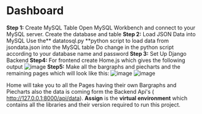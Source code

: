# Dashboard
**Step 1:** Create MySQL Table
Open MySQL Workbench and connect to your MySQL server.
Create the database and table 
**Step 2:** Load JSON Data into MySQL
Use the** datatosql.py **python script to load data from jsondata.json into the MySQL table
Do change in the python script according to your database name and password
**Step 3:** Set Up Django Backend
**Step4:** For frontend create Home.js which gives the following output
![image](https://github.com/Ayush-1205/Dashboard/assets/101936254/87e975a6-a741-4c86-8d85-9491489b00b0)
**Step5:** Make all the bargraphs and piecharts and the remaining pages which will look like this:
![image](https://github.com/Ayush-1205/Dashboard/assets/101936254/6fd4d17d-526c-4ae7-bd50-9eb5eae40f9a)
![image](https://github.com/Ayush-1205/Dashboard/assets/101936254/b55d4f85-0fb1-4738-b6eb-0c662a0e5a01)

Home will take you to all the Pages having their own Bargraphs and Piecharts also the data is coming form the Backend Api's ( http://127.0.0.1:8000/api/data).
**Assign** is the **virtual environment** which contains all the libraries and their version required to run this project.



